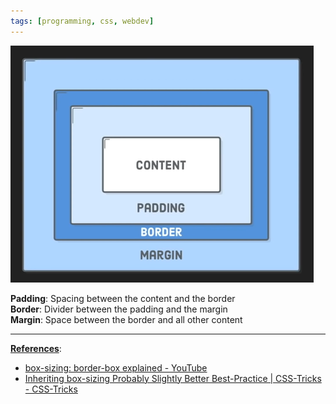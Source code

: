 ```yaml
---
tags: [programming, css, webdev]
---
```


![CSS Box Model|420](images/css-box-model.png)

**Padding**: Spacing between the content and the border  
**Border**: Divider between the padding and the margin  
**Margin**: Space between the border and all other content

---

**<u>References</u>**:

* [box-sizing: border-box explained - YouTube](https://www.youtube.com/watch?v=WlGQdgy-M6w)
* [Inheriting box-sizing Probably Slightly Better Best-Practice | CSS-Tricks - CSS-Tricks](https://css-tricks.com/inheriting-box-sizing-probably-slightly-better-best-practice/)
